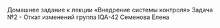Домашнее задание к лекции «Внедрение системы контроля»
Задача №2 - Откат изменений
группа IQA-42 Семенова Елена
